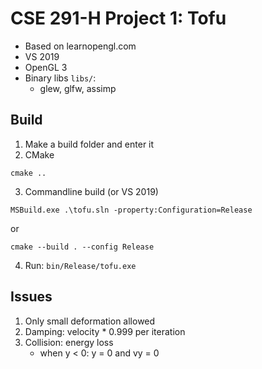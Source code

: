 # CSE 291-H Project 1: Tofu

* Based on learnopengl.com
* VS 2019
* OpenGL 3
* Binary libs `libs/`:
    * glew, glfw, assimp

## Build
1. Make a build folder and enter it
2. CMake
```
cmake ..
```
3. Commandline build (or VS 2019)
```
MSBuild.exe .\tofu.sln -property:Configuration=Release
```
or
```
cmake --build . --config Release
```

4. Run: `bin/Release/tofu.exe`

## Issues
1. Only small deformation allowed
2. Damping: velocity * 0.999 per iteration
3. Collision: energy loss
    * when y < 0: y = 0 and vy = 0